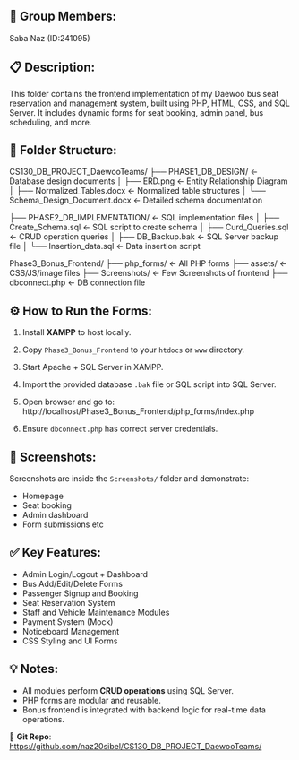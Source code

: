 ## 👥 Group Members:
Saba Naz (ID:241095)

## 📋 Description:
This folder contains the frontend implementation of my Daewoo bus seat reservation and management system, built using PHP, HTML, CSS, and SQL Server. It includes dynamic forms for seat booking, admin panel, bus scheduling, and more.

## 📂 Folder Structure:

CS130_DB_PROJECT_DaewooTeams/
├── PHASE1_DB_DESIGN/ ← Database design documents
│   ├── ERD.png ← Entity Relationship Diagram
│   ├── Normalized_Tables.docx ← Normalized table structures
│   └── Schema_Design_Document.docx ← Detailed schema documentation

├── PHASE2_DB_IMPLEMENTATION/ ← SQL implementation files
│   ├── Create_Schema.sql ← SQL script to create schema
│   ├── Curd_Queries.sql ← CRUD operation queries
│   ├── DB_Backup.bak ← SQL Server backup file
│   └── Insertion_data.sql ← Data insertion script

Phase3_Bonus_Frontend/
├── php_forms/ ← All PHP forms
├── assets/ ← CSS/JS/image files
├── Screenshots/ ← Few Screenshots of frontend
├── dbconnect.php ← DB connection file


## ⚙️ How to Run the Forms:
1. Install **XAMPP** to host locally.
2. Copy `Phase3_Bonus_Frontend` to your `htdocs` or `www` directory.
3. Start Apache + SQL Server in XAMPP.
4. Import the provided database `.bak` file or SQL script into SQL Server.
5. Open browser and go to:  
http://localhost/Phase3_Bonus_Frontend/php_forms/index.php

6. Ensure `dbconnect.php` has correct server credentials.

## 📸 Screenshots:
Screenshots are inside the `Screenshots/` folder and demonstrate:
- Homepage
- Seat booking
- Admin dashboard
- Form submissions etc


## ✅ Key Features:
-  Admin Login/Logout + Dashboard
-  Bus Add/Edit/Delete Forms
-  Passenger Signup and Booking
-  Seat Reservation System
-  Staff and Vehicle Maintenance Modules
-  Payment System (Mock)
-  Noticeboard Management
-  CSS Styling and UI Forms

## 💡 Notes:
- All modules perform **CRUD operations** using SQL Server.
- PHP forms are modular and reusable.
- Bonus frontend is integrated with backend logic for real-time data operations.


🔗 **Git Repo**: https://github.com/naz20sibel/CS130_DB_PROJECT_DaewooTeams/

